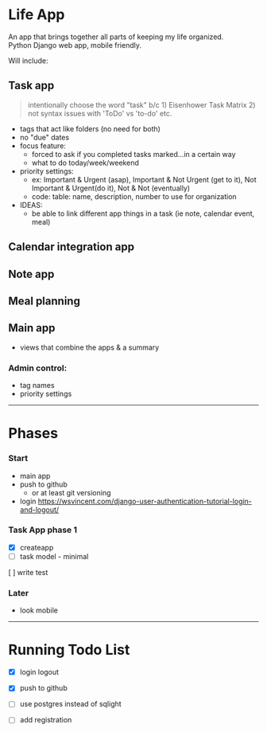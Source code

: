# Life App
An app that brings together all parts of keeping my life organized.  
Python Django web app, mobile friendly.  

Will include:  
## Task app 
> intentionally choose the word "task" b/c 1) Eisenhower Task Matrix 2) not syntax issues with 'ToDo' vs 'to-do' etc.
  - tags that act like folders (no need for both)
  - no "due" dates
  - focus feature:
    - forced to ask if you completed tasks marked...in a certain way
    - what to do today/week/weekend
  - priority settings:
    - ex: Important & Urgent (asap), Important & Not Urgent (get to it), Not Important & Urgent(do it), Not & Not (eventually)
    - code: table: name, description, number to use for organization
  - IDEAS:
    -  be able to link different app things in a task (ie note, calendar event, meal)

  

## Calendar integration app
## Note app
## Meal planning
## Main app
  - views that combine the apps & a summary

### Admin control:
- tag names
- priority settings

---

# Phases

### Start
- main app
- push to github
  - or at least git versioning
- login
https://wsvincent.com/django-user-authentication-tutorial-login-and-logout/  

### Task App phase 1
- [X] createapp
- [ ] task model - minimal

[ ] write test

### Later
- look mobile

---
# Running Todo List
- [X] login logout
- [X] push to github  

- [ ] use postgres instead of sqlight

- [ ] add registration